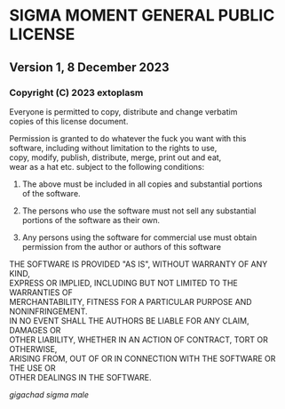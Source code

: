 # SIGMA MOMENT GENERAL PUBLIC LICENSE
## Version 1, 8 December 2023
### Copyright (C) 2023 extoplasm

Everyone is permitted to copy, distribute and change verbatim \
copies of this license document.

Permission is granted to do whatever the fuck you want with this\
software, including without limitation to the rights to use, \
copy, modify, publish, distribute, merge, print out and eat, \
wear as a hat etc. subject to the following conditions:

1. The above must be included in all copies and substantial portions\
of the software.

2. The persons who use the software must not sell any substantial\
portions of the software as their own. 

3. Any persons using the software for commercial use must obtain\
permission from the author or authors of this software

THE SOFTWARE IS PROVIDED "AS IS", WITHOUT WARRANTY OF ANY KIND,\
EXPRESS OR IMPLIED, INCLUDING BUT NOT LIMITED TO THE WARRANTIES OF\
MERCHANTABILITY, FITNESS FOR A PARTICULAR PURPOSE AND NONINFRINGEMENT.\
IN NO EVENT SHALL THE AUTHORS BE LIABLE FOR ANY CLAIM, DAMAGES OR\
OTHER LIABILITY, WHETHER IN AN ACTION OF CONTRACT, TORT OR OTHERWISE,\
ARISING FROM, OUT OF OR IN CONNECTION WITH THE SOFTWARE OR THE USE OR\
OTHER DEALINGS IN THE SOFTWARE.

*gigachad sigma male*
